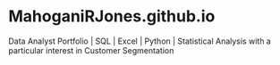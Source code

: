 # MahoganiRJones.github.io
Data Analyst Portfolio | SQL | Excel | Python | Statistical Analysis with a particular interest in Customer Segmentation
